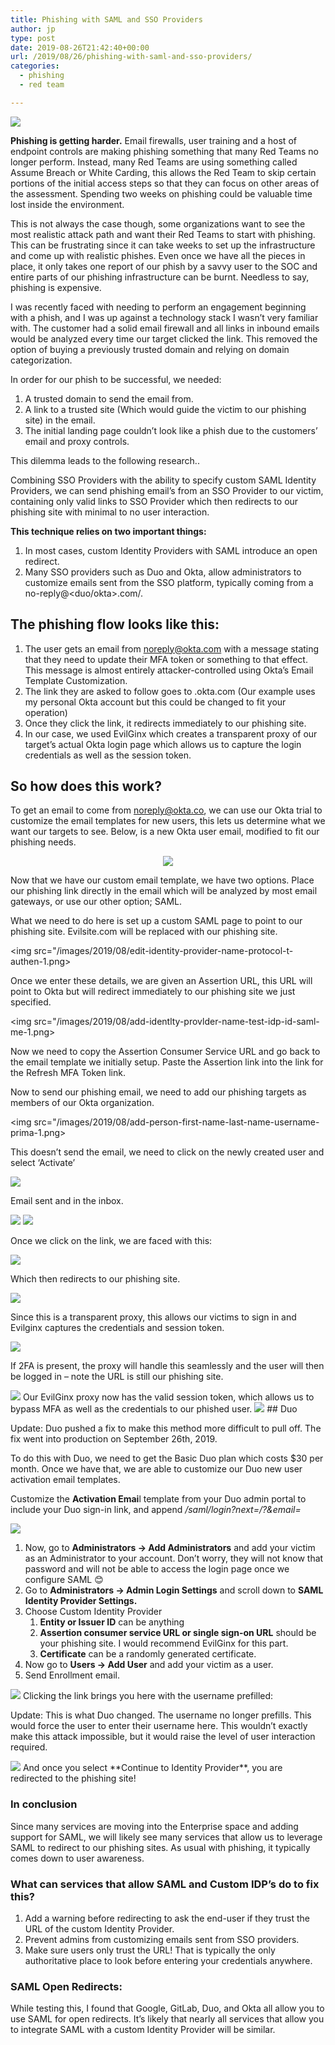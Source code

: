 ```yaml
---
title: Phishing with SAML and SSO Providers
author: jp
type: post
date: 2019-08-26T21:42:40+00:00
url: /2019/08/26/phishing-with-saml-and-sso-providers/
categories:
  - phishing
  - red team

---
```

<img src="/images/2019/08/saml-sso.png">

**Phishing is getting harder.** Email firewalls, user training and a host of endpoint controls are making phishing something that many Red Teams no longer perform. Instead, many Red Teams are using something called Assume Breach or White Carding, this allows the Red Team to skip certain portions of the initial access steps so that they can focus on other areas of the assessment. Spending two weeks on phishing could be valuable time lost inside the environment.

This is not always the case though, some organizations want to see the most realistic attack path and want their Red Teams to start with phishing. This can be frustrating since it can take weeks to set up the infrastructure and come up with realistic phishes. Even once we have all the pieces in place, it only takes one report of our phish by a savvy user to the SOC and entire parts of our phishing infrastructure can be burnt. Needless to say, phishing is expensive.

I was recently faced with needing to perform an engagement beginning with a phish, and I was up against a technology stack I wasn’t very familiar with. The customer had a solid email firewall and all links in inbound emails would be analyzed every time our target clicked the link. This removed the option of buying a previously trusted domain and relying on domain categorization.

In order for our phish to be successful, we needed:

  1. A trusted domain to send the email from.
  2. A link to a trusted site (Which would guide the victim to our phishing site) in the email.
  3. The initial landing page couldn’t look like a phish due to the customers&#8217; email and proxy controls.

This dilemma leads to the following research..

Combining SSO Providers with the ability to specify custom SAML Identity Providers, we can send phishing email’s from an SSO Provider to our victim, containing only valid links to SSO Provider which then redirects to our phishing site with minimal to no user interaction.

**This technique relies on two important things:**

  1. In most cases, custom Identity Providers with SAML introduce an open redirect.
  2. Many SSO providers such as Duo and Okta, allow administrators to customize emails sent from the SSO platform, typically coming from a no-reply@<duo/okta>.com/.

## The phishing flow looks like this:

  1. The user gets an email from noreply@okta.com with a message stating that they need to update their MFA token or something to that effect. This message is almost entirely attacker-controlled using Okta&#8217;s Email Template Customization.
  2. The link they are asked to follow goes to <attacker controlled subdomain>.okta.com (Our example uses my personal Okta account but this could be changed to fit your operation)
  3. Once they click the link, it redirects immediately to our phishing site.
  4. In our case, we used EvilGinx which creates a transparent proxy of our target&#8217;s actual Okta login page which allows us to capture the login credentials as well as the session token.

## So how does this work?

To get an email to come from noreply@okta.co, we can use our Okta trial to customize the email templates for new users, this lets us determine what we want our targets to see. Below, is a new Okta user email, modified to fit our phishing needs.

<p align="center">
  <img src="/images/2019/08/add-translauon-default-language-engllsh-ten-em-1.png" />
</p>

Now that we have our custom email template, we have two options. Place our phishing link directly in the email which will be analyzed by most email gateways, or use our other option; SAML.

What we need to do here is set up a custom SAML page to point to our phishing site. Evilsite.com will be replaced with our phishing site.

<img src="/images/2019/08/edit-identity-provider-name-protocol-t-authen-1.png>

Once we enter these details, we are given an Assertion URL, this URL will point to Okta but will redirect immediately to our phishing site we just specified.

<img src="/images/2019/08/add-identlty-provlder-name-test-idp-id-saml-me-1.png>

Now we need to copy the Assertion Consumer Service URL and go back to the email template we initially setup. Paste the Assertion link into the link for the Refresh MFA Token link.

Now to send our phishing email, we need to add our phishing targets as members of our Okta organization.

<img src="/images/2019/08/add-person-first-name-last-name-username-prima-1.png>

This doesn&#8217;t send the email, we need to click on the newly created user and select &#8216;Activate&#8217;

<img src="/images/2019/08/activate-person-are-pu-sure-you-want-to-activate-1.png"> 

Email sent and in the inbox.

<img src="/images/2019/08/primary-okta-social-okta-mfa-device-expiration-1.png"> 

<img src="/images/2019/08/okta-mfa-device-expiration-okta-lessnoreplyokta-com-1.png"> 

Once we click on the link, we are faced with this:

<img src="/images/2019/08/https-jardanpotti-okta-com-sso-sam12-00aq3csxlcc-1.png"> 

Which then redirects to our phishing site.

<img src="/images/2019/08/https-okta-mytargetorg-com-login-login-htm-okta-2.png"> 

Since this is a transparent proxy, this allows our victims to sign in and Evilginx captures the credentials and session token.

<img src="/images/2019/08/https-okta-mytargetorg-com-login-login-htm-okta-4.png">

If 2FA is present, the proxy will handle this seamlessly and the user will then be logged in &#8211; note the URL is still our phishing site.

<img src="/images/2019/08/https-okta-mytargetorg-com-app-userhome-okta-w-1.png">
Our EvilGinx proxy now has the valid session token, which allows us to bypass MFA as well as the credentials to our phished user.

<img src="/images/2019/08/id-phishlet-okta-username-password-tokens-ca-1.png">
## Duo

Update: Duo pushed a fix to make this method more difficult to pull off. The fix went into production on September 26th, 2019.

To do this with Duo, we need to get the Basic Duo plan which costs $30 per month. Once we have that, we are able to customize our Duo new user activation email templates.

Customize the **Activation Emai**l template from your Duo admin portal to include your Duo sign-in link, and append _/saml/login?next=/?&email=<victim email address or username>_

<img src="/images/2019/08/word-image-3.png">

  1. Now, go to **Administrators -> Add Administrators** and add your victim as an Administrator to your account. Don’t worry, they will not know that password and will not be able to access the login page once we configure SAML 😊
  2. Go to **Administrators -> Admin Login Settings** and scroll down to **SAML Identity Provider Settings.**
  3. Choose Custom Identity Provider 
      1. **Entity or Issuer ID** can be anything
      2. **Assertion consumer service URL or single sign-on URL** should be your phishing site. I would recommend EvilGinx for this part.
      3. **Certificate** can be a randomly generated certificate. 
  4. Now go to **Users -> Add User** and add your victim as a user.
  5. Send Enrollment email.

<img src="/images/2019/08/word-image-5.png">
Clicking the link brings you here with the username prefilled:

Update: This is what Duo changed. The username no longer prefills. This would force the user to enter their username here. This wouldn&#8217;t exactly make this attack impossible, but it would raise the level of user interaction required. 

<img src="/images/2019/08/word-image-7.png">
And once you select **Continue to Identity Provider**, you are redirected to the phishing site!

### In conclusion

Since many services are moving into the Enterprise space and adding support for SAML, we will likely see many services that allow us to leverage SAML to redirect to our phishing sites. As usual with phishing, it typically comes down to user awareness.

### What can services that allow SAML and Custom IDP’s do to fix this?

  1. Add a warning before redirecting to ask the end-user if they trust the URL of the custom Identity Provider.
  2. Prevent admins from customizing emails sent from SSO providers.
  3. Make sure users only trust the URL! That is typically the only authoritative place to look before entering your credentials anywhere.

### SAML Open Redirects:

While testing this, I found that Google, GitLab, Duo, and Okta all allow you to use SAML for open redirects. It&#8217;s likely that nearly all services that allow you to integrate SAML with a custom Identity Provider will be similar.
